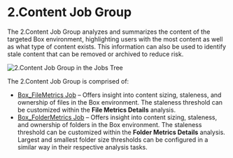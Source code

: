 # 2.Content Job Group

The 2.Content Job Group analyzes and summarizes the content of the targeted Box environment,
highlighting users with the most content as well as what type of content exists. This information
can also be used to identify stale content that can be removed or archived to reduce risk.

![2.Content Job Group in the Jobs Tree](/img/product_docs/accessanalyzer/12.0/solutions/box/content/jobstree.webp)

The 2.Content Job Group is comprised of:

- [Box_FileMetrics Job](/docs/accessanalyzer/12.0/solutions/box/content/box_filemetrics.md) – Offers insight into content sizing, staleness, and
  ownership of files in the Box environment. The staleness threshold can be customized within the
  **File Metrics Details** analysis.
- [Box_FolderMetrics Job](/docs/accessanalyzer/12.0/solutions/box/content/box_foldermetrics.md) – Offers insight into content sizing, staleness, and
  ownership of folders in the Box environment. The staleness threshold can be customized within the
  **Folder Metrics Details** analysis. Largest and smallest folder size thresholds can be configured
  in a similar way in their respective analysis tasks.
